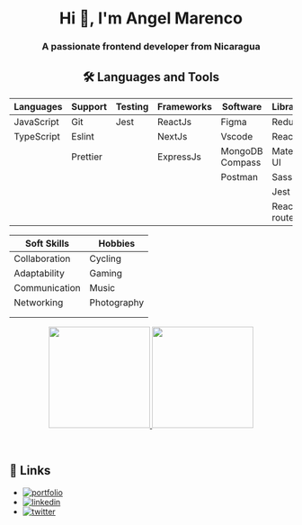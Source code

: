 <h1 align="center">Hi 👋, I'm Angel Marenco</h1>
<h3 align="center">A passionate frontend developer from Nicaragua</h3>

<h2 align="center">🛠 Languages and Tools</h2>

| Languages  | Support  | Testing | Frameworks | Software        | Libraries    | Databases |
| ---------- | -------- | ------- | ---------- | --------------- | ------------ | --------- |
| JavaScript | Git      | Jest    | ReactJs    | Figma           | Redux        | MongoDB   |
| TypeScript | Eslint   |         | NextJs     | Vscode          | React        |           |
|            | Prettier |         | ExpressJs  | MongoDB Compass | Material UI  |           |
|            |          |         |            | Postman         | Sass         |           |
|            |          |         |            |                 | Jest         |           |
|            |          |         |            |                 | React router |           |

| Soft Skills   | Hobbies     |
| ------------- | ----------- |
| Collaboration | Cycling     |
| Adaptability  | Gaming      |
| Communication | Music       |
| Networking    | Photography |
|               |             |
|               |             |

<p  align="center">
  <a href="https://github.com/jsmarenco">
  <img height="180em" src="https://github-readme-stats.vercel.app/api?username=jsmarenco&theme=buefy&show_icons=true" />
  <img height="180em" src="https://github-readme-stats.vercel.app/api/top-langs/?username=jsmarenco&theme=buefy&layout=compact" />
  </a>
</p>

<br/>

## 🔗 Links

- [![portfolio](https://img.shields.io/badge/my_portfolio-000?style=for-the-badge&logo=ko-fi&logoColor=white)](https://jsmarenco-dev.web.app/)
- [![linkedin](https://img.shields.io/badge/linkedin-0A66C2?style=for-the-badge&logo=linkedin&logoColor=white)](https://www.linkedin.com/in/jsmarenco)
- [![twitter](https://img.shields.io/badge/twitter-1DA1F2?style=for-the-badge&logo=twitter&logoColor=white)](https://twitter.com/jsmarenco)
